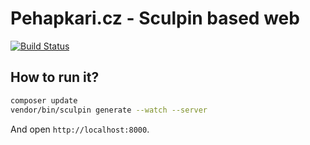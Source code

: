 # Pehapkari.cz - Sculpin based web

[![Build Status](https://img.shields.io/travis/pehapkari/pehapkari.cz.svg?style=flat-square)](https://travis-ci.org/Symfonisti/symfony.cz)

## How to run it?

```sh
composer update
vendor/bin/sculpin generate --watch --server
```

And open `http://localhost:8000`.
